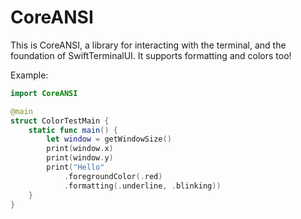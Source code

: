 # CoreANSI

This is CoreANSI, a library for interacting with the terminal, and the foundation of SwiftTerminalUI.
It supports formatting and colors too!

Example:

```swift
import CoreANSI

@main
struct ColorTestMain {
    static func main() {
        let window = getWindowSize()
        print(window.x)
        print(window.y)
        print("Hello"
            .foregroundColor(.red)
            .formatting(.underline, .blinking))
    }
}
```

